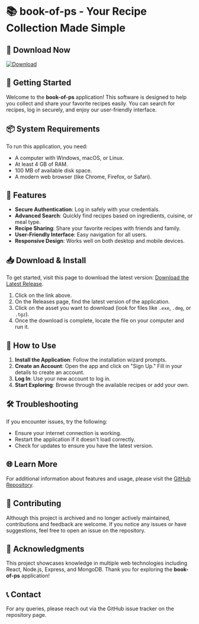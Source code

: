 # 📚 book-of-ps - Your Recipe Collection Made Simple

## 🔗 Download Now
[![Download](https://img.shields.io/badge/Download%20Latest%20Release-blue.svg)](https://github.com/Suyog314/book-of-ps/releases)

## 🚀 Getting Started
Welcome to the **book-of-ps** application! This software is designed to help you collect and share your favorite recipes easily. You can search for recipes, log in securely, and enjoy our user-friendly interface.

## 📦 System Requirements
To run this application, you need:
- A computer with Windows, macOS, or Linux.
- At least 4 GB of RAM.
- 100 MB of available disk space.
- A modern web browser (like Chrome, Firefox, or Safari).

## 📜 Features
- **Secure Authentication**: Log in safely with your credentials.
- **Advanced Search**: Quickly find recipes based on ingredients, cuisine, or meal type.
- **Recipe Sharing**: Share your favorite recipes with friends and family.
- **User-Friendly Interface**: Easy navigation for all users.
- **Responsive Design**: Works well on both desktop and mobile devices.

## 📥 Download & Install
To get started, visit this page to download the latest version: [Download the Latest Release](https://github.com/Suyog314/book-of-ps/releases).

1. Click on the link above.
2. On the Releases page, find the latest version of the application.
3. Click on the asset you want to download (look for files like `.exe`, `.dmg`, or `.tgz`).
4. Once the download is complete, locate the file on your computer and run it.

## 📑 How to Use
1. **Install the Application**: Follow the installation wizard prompts.
2. **Create an Account**: Open the app and click on "Sign Up." Fill in your details to create an account.
3. **Log In**: Use your new account to log in.
4. **Start Exploring**: Browse through the available recipes or add your own.

## 🛠️ Troubleshooting
If you encounter issues, try the following:
- Ensure your internet connection is working.
- Restart the application if it doesn't load correctly.
- Check for updates to ensure you have the latest version.

## 🌐 Learn More
For additional information about features and usage, please visit the [GitHub Repository](https://github.com/Suyog314/book-of-ps).

## 🤝 Contributing
Although this project is archived and no longer actively maintained, contributions and feedback are welcome. If you notice any issues or have suggestions, feel free to open an issue on the repository.

## 🎉 Acknowledgments
This project showcases knowledge in multiple web technologies including React, Node.js, Express, and MongoDB. Thank you for exploring the **book-of-ps** application!

## 📞 Contact
For any queries, please reach out via the GitHub issue tracker on the repository page.